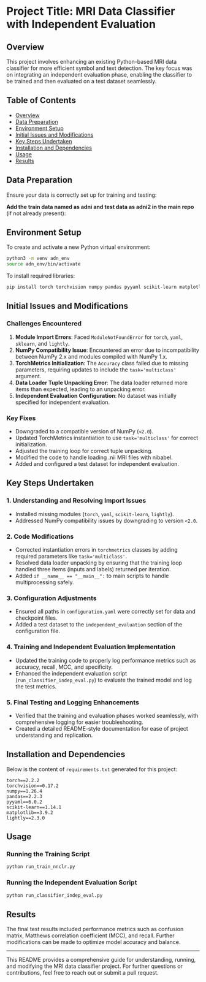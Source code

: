 
# Project Title: MRI Data Classifier with Independent Evaluation

## Overview
This project involves enhancing an existing Python-based MRI data classifier for more efficient symbol and text detection. The key focus was on integrating an independent evaluation phase, enabling the classifier to be trained and then evaluated on a test dataset seamlessly.

## Table of Contents
- [Overview](#overview)
- [Data Preparation](#data-preparation)
- [Environment Setup](#environment-setup)
- [Initial Issues and Modifications](#initial-issues-and-modifications)
- [Key Steps Undertaken](#key-steps-undertaken)
- [Installation and Dependencies](#installation-and-dependencies)
- [Usage](#usage)
- [Results](#results)

## Data Preparation
Ensure your data is correctly set up for training and testing:

**Add the train data named as adni and test data as adni2 in the main repo** (if not already present):


## Environment Setup
To create and activate a new Python virtual environment:
```bash
python3 -m venv adn_env
source adn_env/bin/activate
```

To install required libraries:
```bash
pip install torch torchvision numpy pandas pyyaml scikit-learn matplotlib lightly
```

## Initial Issues and Modifications
### Challenges Encountered
1. **Module Import Errors**: Faced `ModuleNotFoundError` for `torch`, `yaml`, `sklearn`, and `lightly`.
2. **NumPy Compatibility Issue**: Encountered an error due to incompatibility between NumPy 2.x and modules compiled with NumPy 1.x.
3. **TorchMetrics Initialization**: The `Accuracy` class failed due to missing parameters, requiring updates to include the `task='multiclass'` argument.
4. **Data Loader Tuple Unpacking Error**: The data loader returned more items than expected, leading to an unpacking error.
5. **Independent Evaluation Configuration**: No dataset was initially specified for independent evaluation.

### Key Fixes
- Downgraded to a compatible version of NumPy (`<2.0`).
- Updated TorchMetrics instantiation to use `task='multiclass'` for correct initialization.
- Adjusted the training loop for correct tuple unpacking.
- Modified the code to handle loading .nii MRI files with nibabel.
- Added and configured a test dataset for independent evaluation.

## Key Steps Undertaken
### 1. Understanding and Resolving Import Issues
- Installed missing modules (`torch`, `yaml`, `scikit-learn`, `lightly`).
- Addressed NumPy compatibility issues by downgrading to version `<2.0`.

### 2. Code Modifications
- Corrected instantiation errors in `torchmetrics` classes by adding required parameters like `task='multiclass'`.
- Resolved data loader unpacking by ensuring that the training loop handled three items (inputs and labels) returned per iteration.
- Added `if __name__ == "__main__":` to main scripts to handle multiprocessing safely.

### 3. Configuration Adjustments
- Ensured all paths in `configuration.yaml` were correctly set for data and checkpoint files.
- Added a test dataset to the `independent_evaluation` section of the configuration file.

### 4. Training and Independent Evaluation Implementation
- Updated the training code to properly log performance metrics such as accuracy, recall, MCC, and specificity.
- Enhanced the independent evaluation script (`run_classifier_indep_eval.py`) to evaluate the trained model and log the test metrics.

### 5. Final Testing and Logging Enhancements
- Verified that the training and evaluation phases worked seamlessly, with comprehensive logging for easier troubleshooting.
- Created a detailed README-style documentation for ease of project understanding and replication.

## Installation and Dependencies
Below is the content of `requirements.txt` generated for this project:
```plaintext
torch==2.2.2
torchvision==0.17.2
numpy==1.26.4
pandas==2.2.3
pyyaml==6.0.2
scikit-learn==1.14.1
matplotlib==3.9.2
lightly==2.3.0
```

## Usage
### Running the Training Script
```bash
python run_train_nnclr.py
```

### Running the Independent Evaluation Script
```bash
python run_classifier_indep_eval.py
```

## Results
The final test results included performance metrics such as confusion matrix, Matthews correlation coefficient (MCC), and recall. Further modifications can be made to optimize model accuracy and balance.

---

This README provides a comprehensive guide for understanding, running, and modifying the MRI data classifier project. For further questions or contributions, feel free to reach out or submit a pull request.

